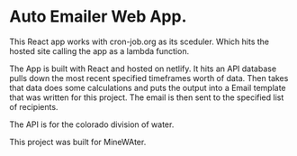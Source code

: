 # Auto Emailer Web App. 

This React app works with cron-job.org as its sceduler. Which hits the hosted site calling the app as a lambda function. 

The App is built with React and hosted on netlify. It hits an API database pulls down the most recent specified timeframes worth of data. Then takes that data does some calculations and puts the output into a Email template that was written for this project.  The email is then sent to the specified list of recipients. 

The API is for the colorado division of water. 

This project was built for MineWAter. 

